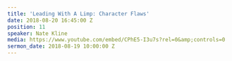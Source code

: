 ```yaml
---
title: 'Leading With A Limp: Character Flaws'
date: 2018-08-20 16:45:00 Z
position: 11
speaker: Nate Kline
media: https://www.youtube.com/embed/CPhE5-I3u7s?rel=0&amp;controls=0
sermon_date: 2018-08-19 10:00:00 Z
---
```


